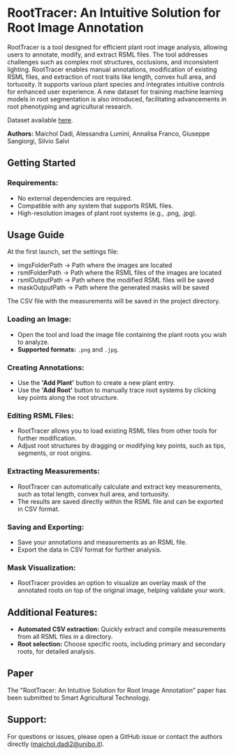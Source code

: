 # RootTracer: An Intuitive Solution for Root Image Annotation

RootTracer is a tool designed for efficient plant root image analysis, allowing users to annotate, modify, and extract RSML files. 
The tool addresses challenges such as complex root structures, occlusions, and inconsistent lighting. 
RootTracer enables manual annotations, modification of existing RSML files, and extraction of root traits like length, convex hull area, and tortuosity. 
It supports various plant species and integrates intuitive controls for enhanced user experience.
A new dataset for training machine learning models in root segmentation is also introduced, facilitating advancements in root phenotyping and agricultural research.

Dataset available [here](https://github.com/MaicholD95/Barley-plant-dataset).

**Authors:** Maichol Dadi, Alessandra Lumini, Annalisa Franco, Giuseppe Sangiorgi, Silvio Salvi


## Getting Started

### Requirements:
- No external dependencies are required.
- Compatible with any system that supports RSML files.
- High-resolution images of plant root systems (e.g., .png, .jpg).


## Usage Guide
At the first launch, set the settings file:

- imgsFolderPath -> Path where the images are located  
- rsmlFolderPath -> Path where the RSML files of the images are located
- rsmlOutputPath -> Path where the modified RSML files will be saved
- maskOutputPath -> Path where the generated masks will be saved

The CSV file with the measurements will be saved in the project directory.

### Loading an Image:
- Open the tool and load the image file containing the plant roots you wish to analyze.
- **Supported formats:** `.png` and `.jpg`.

### Creating Annotations:
- Use the **'Add Plant'** button to create a new plant entry.
- Use the **'Add Root'** button to manually trace root systems by clicking key points along the root structure.

### Editing RSML Files:
- RootTracer allows you to load existing RSML files from other tools for further modification.
- Adjust root structures by dragging or modifying key points, such as tips, segments, or root origins.

### Extracting Measurements:
- RootTracer can automatically calculate and extract key measurements, such as total length, convex hull area, and tortuosity.
- The results are saved directly within the RSML file and can be exported in CSV format.

### Saving and Exporting:
- Save your annotations and measurements as an RSML file.
- Export the data in CSV format for further analysis.

### Mask Visualization:
- RootTracer provides an option to visualize an overlay mask of the annotated roots on top of the original image, helping validate your work.

## Additional Features:
- **Automated CSV extraction:** Quickly extract and compile measurements from all RSML files in a directory.
- **Root selection:** Choose specific roots, including primary and secondary roots, for detailed analysis.

## Paper
The "RootTracer: An Intuitive Solution for Root Image Annotation" paper has been submitted to Smart Agricultural Technology.

## Support:
For questions or issues, please open a GitHub issue or contact the authors directly (maichol.dadi2@unibo.it).


